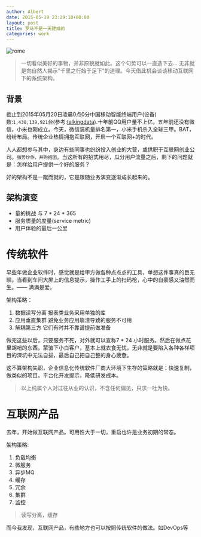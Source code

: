 ```yaml
---
author: Albert
date: 2015-05-19 23:29:10+00:00
layout: post
title: 罗马不是一天建成的 
categories: work
---
```

![rome](http://7xidkg.com1.z0.glb.clouddn.com/rome-Italie-768x1366.jpg)

> 一切看似美好的事物，并非原貌就如此。这个句势可以一直造下去... 无非就是向自然人揭示"千里之行始于足下"的道理。今天借此机会谈谈移动互联网下的系统架构。

背景
----

截止到2015年05月20日凌晨0点0分中国移动智能终端用户(设备)数:`1,438,139,921`台(参考:[talkingdata](https://www.talkingdata.com/index/#/mobileIndex/zh_CN)).十年前QQ用户量不上亿，五年前还没有微信，小米也刚成立。今天，微信装机量排名第一，小米手机杀入全球三甲。BAT，纷纷布局。传统企业热情拥抱互联网，开启一个互联网+的时代。

人人都想参与其中，身边有些同事也纷纷投入创业的大营，或供职于互联网创业公司。`强势炒作，并购抱团`。当这所有的招式用尽，瓜分用户流量之后，剩下的问题就是：怎样给用户提供一个好的服务？

好的架构不是一蹴而就的，它是跟随业务演变逐渐成长起来的。

架构演变
--------

* 量的挑战 与 7 * 24 * 365
* 服务质量的度量(service metric)
* 用户体验的最后一公里

传统软件
========

早些年做企业软件时，感觉就是给甲方做各种点点点的工具，单想这件事真的巨无聊。当看到车间大屏上的信息提示，操作工手上的扫码枪，心中的自豪感又油然而生。—— 满满是爱。

架构策略：

1. 数据读写分离 报表类业务采用单独的库
2. 应用垂直集群 避免业务应用崩溃导致的服务不可用
3. 解耦第三方   它们有时并不靠谱提前做准备

做完这些以后，只要服务不死，对外就可以宣称7 * 24 小时服务。然后在做点花里胡哨的东西，蒙骗下小白客户，基本上就衣食无忧，无非就是要陷入各种各样项目的深坑中无法自拔，最后自己把自己整的身心疲惫。

这不算架构失职，企业信息化传统软件厂商大环境下生存的策略就是：快速复制，做类似的项目。平台化开发提示，降低研发成本。

> 以上纯属个人对过往从业的认识，不含任何偏见，只求一吐为快。

互联网产品
==========

去年，开始做互联网产品。可用性大于一切，重启也许是业务初期的常态。

架构策略:

1. 负载均衡
2. 微服务
3. 异步MQ
4. 缓存
5. 冗余
6. 集群
7. 监控

> 读写分离，缓存

而今我发现，互联网产品，有些地方也可以按照传统软件的做法。如DevOps等
